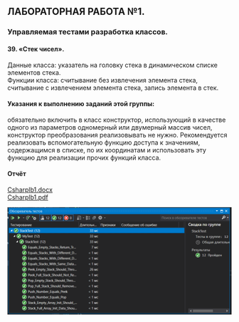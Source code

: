 ## ЛАБОРАТОРНАЯ РАБОТА №1.

### Управляемая тестами разработка классов.  
#### 39. «Стек чисел».  
Данные класса: указатель на головку стека в динамическом списке элементов стека.  
Функции класса: считывание без извлечения элемента стека, считывание с извлечением элемента стека, запись элемента в стек.  
#### Указания к выполнению заданий этой группы:  
обязательно включить в класс конструктор, использующий в качестве одного из параметров одномерный или двумерный массив чисел, конструктор преобразования реализовывать не нужно. Рекомендуется реализовать вспомогательную функцию доступа к значениям, содержащимся в списке, по их координатам и использовать эту функцию для реализации прочих функций класса. 
#### Отчёт
[Csharplb1.docx](Csharplb1.docx)  
[Csharplb1.pdf](Csharplb1.pdf)  

![](Screenshots/image_2020-10-12_00-50-19.png "Скриншот выполнения тестов")
